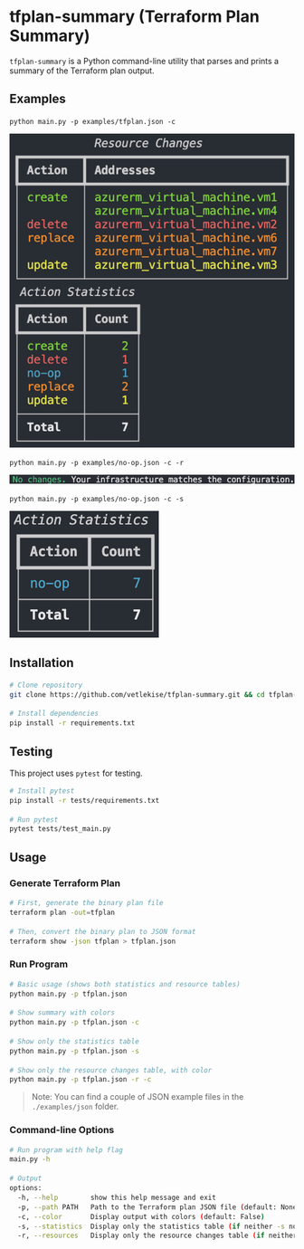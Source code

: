 # tfplan-summary (Terraform Plan Summary)

`tfplan-summary` is a Python command-line utility that parses and prints a summary of the Terraform plan output.

## Examples
`python main.py -p examples/tfplan.json -c`

![tfplan_json](./assets/images/tfplan_json_color.png)

`python main.py -p examples/no-op.json -c -r`

![tfplan_json](./assets/images/no-op_json_color-r.png)

`python main.py -p examples/no-op.json -c -s`

![tfplan_json](./assets/images/no-op_json_color-s.png)

## Installation
```bash
# Clone repository
git clone https://github.com/vetlekise/tfplan-summary.git && cd tfplan-summary

# Install dependencies
pip install -r requirements.txt
```

## Testing
This project uses `pytest` for testing.
```bash
# Install pytest
pip install -r tests/requirements.txt 

# Run pytest
pytest tests/test_main.py
```

## Usage
### Generate Terraform Plan
```bash
# First, generate the binary plan file
terraform plan -out=tfplan

# Then, convert the binary plan to JSON format
terraform show -json tfplan > tfplan.json
```

### Run Program
```bash
# Basic usage (shows both statistics and resource tables)
python main.py -p tfplan.json

# Show summary with colors
python main.py -p tfplan.json -c

# Show only the statistics table
python main.py -p tfplan.json -s

# Show only the resource changes table, with color
python main.py -p tfplan.json -r -c
```

> Note: You can find a couple of JSON example files in the `./examples/json` folder.

### Command-line Options
```bash
# Run program with help flag
main.py -h

# Output
options:
  -h, --help        show this help message and exit
  -p, --path PATH   Path to the Terraform plan JSON file (default: None)
  -c, --color       Display output with colors (default: False)
  -s, --statistics  Display only the statistics table (if neither -s nor -r is specified, both are shown) (default: False)
  -r, --resources   Display only the resource changes table (if neither -s nor -r is specified, both are shown) (default: False)
```